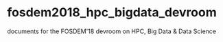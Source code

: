# fosdem2018_hpc_bigdata_devroom
documents for the FOSDEM'18 devroom on HPC, Big Data &amp; Data Science
